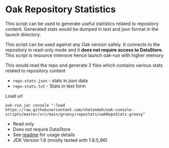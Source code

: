 # Oak Repository Statistics

This script can be used to generate useful statistics related to repository content.
Generated stats would be dumped in text and json format in the launch directory.

This script can be used against any Oak version safely. It connects to the repository in read-only mode and 
it __does not require access to DataStore__. This script is resource intensive hence launch oak-run with higher memory

This would read the repo and generate 2 files which contains various stats related to repository content

* `repo-stats.json` - stats in json data
* `repo-stats.txt` - Stats in text form

Load url

    oak-run.jar console ":load https://raw.githubusercontent.com/chetanmeh/oak-console-scripts/master/src/main/groovy/repostats/oakRepoStats.groovy"
    
* Read only
* Does not require DataStore
* See [readme](../../../../README.md#usage) for usage details 
* JDK Version 1.8 (mostly tested with 1.8.0_66)
